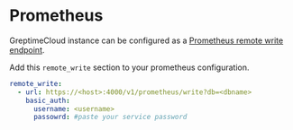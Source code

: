 # Prometheus

GreptimeCloud instance can be configured as a [Prometheus remote write
endpoint](https://prometheus.io/docs/prometheus/latest/configuration/configuration/#remote_write).

Add this `remote_write` section to your prometheus configuration.

```yaml
remote_write:
  - url: https://<host>:4000/v1/prometheus/write?db=<dbname>
    basic_auth:
      username: <username>
      passowrd: #paste your service password
```
